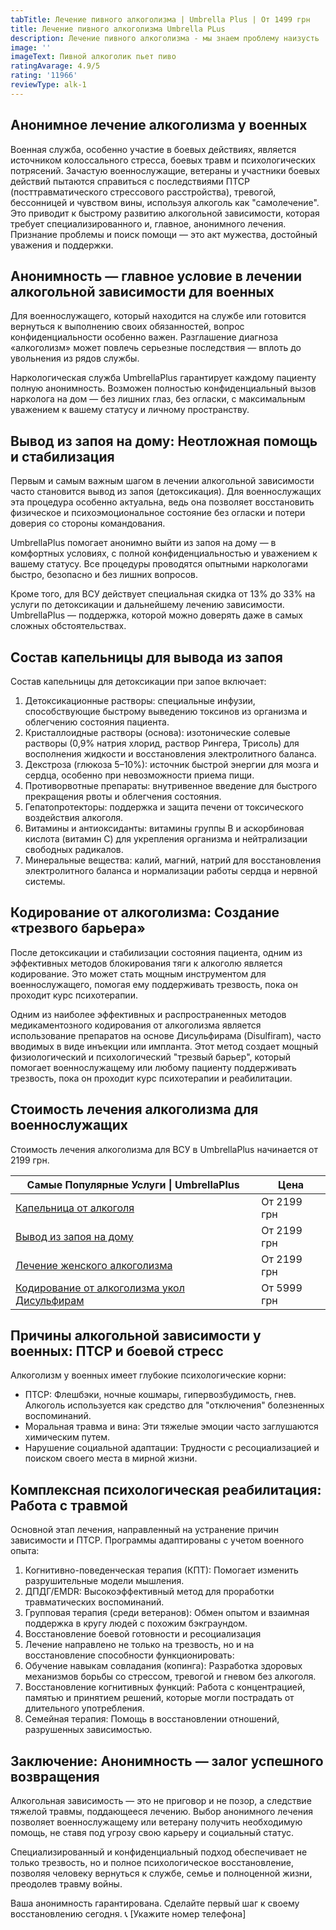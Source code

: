 ```yaml
---
tabTitle: Лечение пивного алкоголизма | Umbrella Plus | От 1499 грн
title: Лечение пивного алкоголизма Umbrella PLus
description: Лечение пивного алкоголизма - мы знаем проблему наизусть
image: ''
imageText: Пивной алкоголик пьет пиво
ratingAvarage: 4.9/5
rating: '11966'
reviewType: alk-1
---
```


## Анонимное лечение алкоголизма у военных

Военная служба, особенно участие в боевых действиях, является источником колоссального стресса, боевых травм и психологических потрясений. Зачастую военнослужащие, ветераны и участники боевых действий пытаются справиться с последствиями ПТСР (посттравматического стрессового расстройства), тревогой, бессонницей и чувством вины, используя алкоголь как "самолечение". Это приводит к быстрому развитию алкогольной зависимости, которая требует специализированного и, главное, анонимного лечения. Признание проблемы и поиск помощи — это акт мужества, достойный уважения и поддержки.

## Анонимность — главное условие в лечении алкогольной зависимости для военных

Для военнослужащего, который находится на службе или готовится вернуться к выполнению своих обязанностей, вопрос конфиденциальности особенно важен. Разглашение диагноза «алкоголизм» может повлечь серьезные последствия — вплоть до увольнения из рядов службы.

Наркологическая служба UmbrellaPlus гарантирует каждому пациенту полную анонимность. Возможен полностью конфиденциальный вызов нарколога на дом — без лишних глаз, без огласки, с максимальным уважением к вашему статусу и личному пространству.

## Вывод из запоя на дому: Неотложная помощь и стабилизация

Первым и самым важным шагом в лечении алкогольной зависимости часто становится вывод из запоя (детоксикация). Для военнослужащих эта процедура особенно актуальна, ведь она позволяет восстановить физическое и психоэмоциональное состояние без огласки и потери доверия со стороны командования.

UmbrellaPlus помогает анонимно выйти из запоя на дому — в комфортных условиях, с полной конфиденциальностью и уважением к вашему статусу. Все процедуры проводятся опытными наркологами быстро, безопасно и без лишних вопросов.

Кроме того, для ВСУ действует специальная скидка от 13% до 33% на услуги по детоксикации и дальнейшему лечению зависимости. UmbrellaPlus — поддержка, которой можно доверять даже в самых сложных обстоятельствах.

## Состав капельницы для вывода из запоя

Состав капельницы для детоксикации при запое включает:

1. Детоксикационные растворы: специальные инфузии, способствующие быстрому выведению токсинов из организма и облегчению состояния пациента.
2. Кристаллоидные растворы (основа): изотонические солевые растворы (0,9% натрия хлорид, раствор Рингера, Трисоль) для восполнения жидкости и восстановления электролитного баланса.
3. Декстроза (глюкоза 5–10%): источник быстрой энергии для мозга и сердца, особенно при невозможности приема пищи.
4. Противорвотные препараты: внутривенное введение для быстрого прекращения рвоты и облегчения состояния.
5. Гепатопротекторы: поддержка и защита печени от токсического воздействия алкоголя.
6. Витамины и антиоксиданты: витамины группы B и аскорбиновая кислота (витамин C) для укрепления организма и нейтрализации свободных радикалов.
7. Минеральные вещества: калий, магний, натрий для восстановления электролитного баланса и нормализации работы сердца и нервной системы.

## Кодирование от алкоголизма: Создание «трезвого барьера»

После детоксикации и стабилизации состояния пациента, одним из эффективных методов блокирования тяги к алкоголю является кодирование. Это может стать мощным инструментом для военнослужащего, помогая ему поддерживать трезвость, пока он проходит курс психотерапии.

Одним из наиболее эффективных и распространенных методов медикаментозного кодирования от алкоголизма является использование препаратов на основе Дисульфирама (Disulfiram), часто вводимых в виде инъекции или импланта. Этот метод создает мощный физиологический и психологический "трезвый барьер", который помогает военнослужащему или любому пациенту поддерживать трезвость, пока он проходит курс психотерапии и реабилитации.

## Стоимость лечения алкоголизма для военнослужащих

Стоимость лечения алкоголизма для ВСУ в UmbrellaPlus начинается от 2199 грн.

| Самые Популярные Услуги \| UmbrellaPlus                                                       | Цена        |
| --------------------------------------------------------------------------------------------- | ----------- |
| [Капельница от алкоголя](kapelnica-ot-alkogolia-UmbrellaPlus)                                 | От 2199 грн |
| [Вывод из запоя на дому](Vivod-iz-zapoia-na-domy-UmbrellaPlus)                                | От 2199 грн |
| [Лечение женского алкоголизма](lechenie-jenskogo-alkogolizma-umbrellaplus)                    | От 2199 грн |
| [Кодирование от алкоголизма укол Дисульфирам](kodirovka-ot-alkogolia-disulfiram-umbrellaplus) | От 5999 грн |

## Причины алкогольной зависимости у военных: ПТСР и боевой стресс

Алкоголизм у военных имеет глубокие психологические корни:

* ПТСР: Флешбэки, ночные кошмары, гипервозбудимость, гнев. Алкоголь используется как средство для "отключения" болезненных воспоминаний.
* Моральная травма и вина: Эти тяжелые эмоции часто заглушаются химическим путем.
* Нарушение социальной адаптации: Трудности с ресоциализацией и поиском своего места в мирной жизни.

## Комплексная психологическая реабилитация: Работа с травмой

Основной этап лечения, направленный на устранение причин зависимости и ПТСР. Программы адаптированы с учетом военного опыта:

1. Когнитивно-поведенческая терапия (КПТ): Помогает изменить разрушительные модели мышления.
2. ДПДГ/EMDR: Высокоэффективный метод для проработки травматических воспоминаний.
3. Групповая терапия (среди ветеранов): Обмен опытом и взаимная поддержка в кругу людей с похожим бэкграундом.
4. Восстановление боевой готовности и ресоциализация
5. Лечение направлено не только на трезвость, но и на восстановление способности функционировать:
6. Обучение навыкам совладания (копинга): Разработка здоровых механизмов борьбы со стрессом, тревогой и гневом без алкоголя.
7. Восстановление когнитивных функций: Работа с концентрацией, памятью и принятием решений, которые могли пострадать от длительного употребления.
8. Семейная терапия: Помощь в восстановлении отношений, разрушенных зависимостью.

## Заключение: Анонимность — залог успешного возвращения

Алкогольная зависимость — это не приговор и не позор, а следствие тяжелой травмы, поддающееся лечению. Выбор анонимного лечения позволяет военнослужащему или ветерану получить необходимую помощь, не ставя под угрозу свою карьеру и социальный статус.

Специализированный и конфиденциальный подход обеспечивает не только трезвость, но и полное психологическое восстановление, позволяя человеку вернуться к службе, семье и полноценной жизни, преодолев травму войны.

Ваша анонимность гарантирована. Сделайте первый шаг к своему восстановлению сегодня. 📞 \[Укажите номер телефона]
